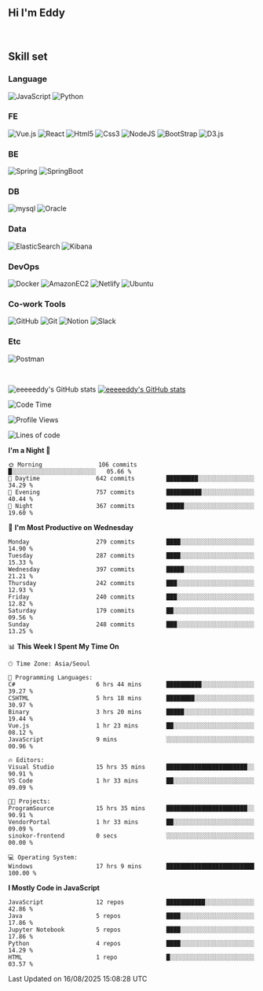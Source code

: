 ## Hi I'm Eddy
<br/>


<!--### Hi there 👋-->

## Skill set

### Language
![JavaScript](https://img.shields.io/badge/javascript-F7DF1E?style=for-the-badge&logo=javascript&logoColor=black)
![Python](https://img.shields.io/badge/Python-3776AB?style=for-the-badge&logo=Python&logoColor=white)

### FE
![Vue.js](https://img.shields.io/badge/vuejs-%2335495e.svg?style=for-the-badge&logo=vuedotjs&logoColor=%234FC08D)
![React](https://img.shields.io/badge/react-61DAFB?style=for-the-badge&logo=react&logoColor=black) 
![Html5](https://img.shields.io/badge/html5-E34F26?style=for-the-badge&logo=html5&logoColor=white)
![Css3](https://img.shields.io/badge/css-1572B6?style=for-the-badge&logo=css3&logoColor=white)
![NodeJS](https://img.shields.io/badge/node.js-339933?style=for-the-badge&logo=Node.js&logoColor=white)
![BootStrap](https://img.shields.io/badge/bootstrap-7952B3?style=for-the-badge&logo=bootstrap&logoColor=white)
![D3.js](https://img.shields.io/badge/D3.js-F9A03C?style=for-the-badge&logo=D3.js&logoColor=white)

### BE
![Spring](https://img.shields.io/badge/spring-6DB33F?style=for-the-badge&logo=spring&logoColor=white)
![SpringBoot](https://img.shields.io/badge/springboot-6DB33F?style=for-the-badge&logo=springboot&logoColor=white)

### DB
![mysql](https://img.shields.io/badge/mysql-4479A1?style=for-the-badge&logo=mysql&logoColor=white)
![Oracle](https://img.shields.io/badge/Oracle-F80000?style=for-the-badge&logo=oracle&logoColor=white)

### Data
![ElasticSearch](https://img.shields.io/badge/elasticsearch-005571?style=for-the-badge&logo=elasticsearch&logoColor=white)
![Kibana](https://img.shields.io/badge/Kibana-005571?style=for-the-badge&logo=Kibana&logoColor=white)

### DevOps
![Docker](https://img.shields.io/badge/docker-2496ED?style=for-the-badge&logo=docker&logoColor=white)
![AmazonEC2](https://img.shields.io/badge/amazonec2-FF9900?style=for-the-badge&logo=amazonec2&logoColor=white)
![Netlify](https://img.shields.io/badge/netlify-%23000000.svg?style=for-the-badge&logo=netlify&logoColor=#00C7B7)
![Ubuntu](https://img.shields.io/badge/Ubuntu-E95420?style=for-the-badge&logo=Ubuntu&logoColor=white)

### Co-work Tools
![GitHub](https://img.shields.io/badge/github-181717?style=for-the-badge&logo=github&logoColor=white)
![Git](https://img.shields.io/badge/git-F05032?style=for-the-badge&logo=git&logoColor=white)
![Notion](https://img.shields.io/badge/Notion-000000?style=for-the-badge&logo=Notion&logoColor=white)
![Slack](https://img.shields.io/badge/Slack-4A154B?style=for-the-badge&logo=Slack&logoColor=white)

### Etc
![Postman](https://img.shields.io/badge/postman-FF6C37?style=for-the-badge&logo=postman&logoColor=white)

<br>

![eeeeeddy's GitHub stats](https://github-readme-stats.vercel.app/api?username=eeeeeddy&show_icons=true&theme=radical)
[![eeeeeddy's GitHub stats](https://github-readme-stats.vercel.app/api/top-langs/?username=eeeeeddy&custom_title=My&nbsp;Language&hide=jupyter%20notebook&layout=compact&theme=radical&show_icons=true)](https://github.com/eeeeeddy/github-readme-stats)


<!--START_SECTION:waka-->
![Code Time](http://img.shields.io/badge/Code%20Time-1%2C265%20hrs%2054%20mins-blue)

![Profile Views](http://img.shields.io/badge/Profile%20Views-0-blue)

![Lines of code](https://img.shields.io/badge/From%20Hello%20World%20I%27ve%20Written-705.0%20thousand%20lines%20of%20code-blue)

**I'm a Night 🦉** 

```text
🌞 Morning                106 commits         █░░░░░░░░░░░░░░░░░░░░░░░░   05.66 % 
🌆 Daytime                642 commits         █████████░░░░░░░░░░░░░░░░   34.29 % 
🌃 Evening                757 commits         ██████████░░░░░░░░░░░░░░░   40.44 % 
🌙 Night                  367 commits         █████░░░░░░░░░░░░░░░░░░░░   19.60 % 
```
📅 **I'm Most Productive on Wednesday** 

```text
Monday                   279 commits         ████░░░░░░░░░░░░░░░░░░░░░   14.90 % 
Tuesday                  287 commits         ████░░░░░░░░░░░░░░░░░░░░░   15.33 % 
Wednesday                397 commits         █████░░░░░░░░░░░░░░░░░░░░   21.21 % 
Thursday                 242 commits         ███░░░░░░░░░░░░░░░░░░░░░░   12.93 % 
Friday                   240 commits         ███░░░░░░░░░░░░░░░░░░░░░░   12.82 % 
Saturday                 179 commits         ██░░░░░░░░░░░░░░░░░░░░░░░   09.56 % 
Sunday                   248 commits         ███░░░░░░░░░░░░░░░░░░░░░░   13.25 % 
```


📊 **This Week I Spent My Time On** 

```text
🕑︎ Time Zone: Asia/Seoul

💬 Programming Languages: 
C#                       6 hrs 44 mins       ██████████░░░░░░░░░░░░░░░   39.27 % 
CSHTML                   5 hrs 18 mins       ████████░░░░░░░░░░░░░░░░░   30.97 % 
Binary                   3 hrs 20 mins       █████░░░░░░░░░░░░░░░░░░░░   19.44 % 
Vue.js                   1 hr 23 mins        ██░░░░░░░░░░░░░░░░░░░░░░░   08.12 % 
JavaScript               9 mins              ░░░░░░░░░░░░░░░░░░░░░░░░░   00.96 % 

🔥 Editors: 
Visual Studio            15 hrs 35 mins      ███████████████████████░░   90.91 % 
VS Code                  1 hr 33 mins        ██░░░░░░░░░░░░░░░░░░░░░░░   09.09 % 

🐱‍💻 Projects: 
ProgramSource            15 hrs 35 mins      ███████████████████████░░   90.91 % 
VendorPortal             1 hr 33 mins        ██░░░░░░░░░░░░░░░░░░░░░░░   09.09 % 
sinokor-frontend         0 secs              ░░░░░░░░░░░░░░░░░░░░░░░░░   00.00 % 

💻 Operating System: 
Windows                  17 hrs 9 mins       █████████████████████████   100.00 % 
```

**I Mostly Code in JavaScript** 

```text
JavaScript               12 repos            ███████████░░░░░░░░░░░░░░   42.86 % 
Java                     5 repos             ████░░░░░░░░░░░░░░░░░░░░░   17.86 % 
Jupyter Notebook         5 repos             ████░░░░░░░░░░░░░░░░░░░░░   17.86 % 
Python                   4 repos             ████░░░░░░░░░░░░░░░░░░░░░   14.29 % 
HTML                     1 repo              █░░░░░░░░░░░░░░░░░░░░░░░░   03.57 % 
```




 Last Updated on 16/08/2025 15:08:28 UTC
<!--END_SECTION:waka-->



<!--
**eeeeeddy/eeeeeddy** is a ✨ _special_ ✨ repository because its `README.md` (this file) appears on your GitHub profile.

Here are some ideas to get you started:

- 🔭 I’m currently working on ...
- 🌱 I’m currently learning ...
- 👯 I’m looking to collaborate on ...
- 🤔 I’m looking for help with ...
- 💬 Ask me about ...
- 📫 How to reach me: ...
- 😄 Pronouns: ...
- ⚡ Fun fact: ...
-->
